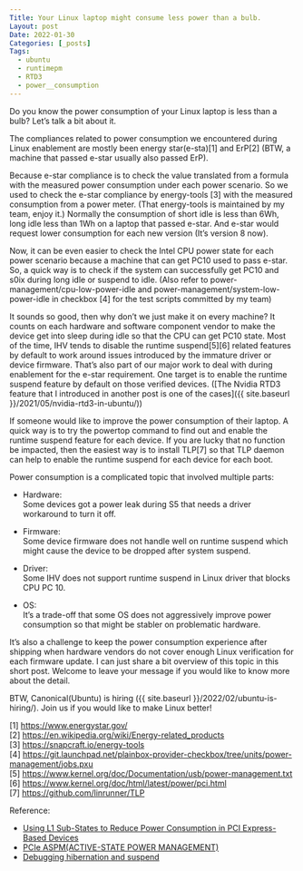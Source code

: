 ```yaml
---
Title: Your Linux laptop might consume less power than a bulb.
Layout: post
Date: 2022-01-30
Categories: [_posts]
Tags:
  - ubuntu
  - runtimepm
  - RTD3
  - power__consumption
---
```


Do you know the power consumption of your Linux laptop is less than a bulb? Let’s talk a bit about it.

The compliances related to power consumption we encountered during Linux enablement are mostly been energy star(e-sta)[1] and ErP[2] (BTW, a machine that passed e-star usually also passed ErP).

Because e-star compliance is to check the value translated from a formula with the measured power consumption under each power scenario. So we used to check the e-star compliance by energy-tools [3] with the measured consumption from a power meter. (That energy-tools is maintained by my team, enjoy it.) Normally the consumption of short idle is less than 6Wh, long idle less than 1Wh on a laptop that passed e-star. And e-star would request lower consumption for each new version (It’s version 8 now).

Now, it can be even easier to check the Intel CPU power state for each power scenario because a machine that can get PC10 used to pass e-star. So, a quick way is to check if the system can successfully get PC10 and s0ix during long idle or suspend to idle. (Also refer to power-management/cpu-low-power-idle and power-management/system-low-power-idle in checkbox [4] for the test scripts committed by my team)

It sounds so good, then why don’t we just make it on every machine? It counts on each hardware and software component vendor to make the device get into sleep during idle so that the CPU can get PC10 state. Most of the time, IHV tends to disable the runtime suspend[5][6] related features by default to work around issues introduced by the immature driver or device firmware. That’s also part of our major work to deal with during enablement for the e-star requirement. One target is to enable the runtime suspend feature by default on those verified devices. ([The Nvidia RTD3 feature that I introduced in another post is one of the cases]({{ site.baseurl }}/2021/05/nvidia-rtd3-in-ubuntu/))

If someone would like to improve the power consumption of their laptop. A quick way is to try the powertop command to find out and enable the runtime suspend feature for each device. If you are lucky that no function be impacted, then the easiest way is to install TLP[7] so that TLP daemon can help to enable the runtime suspend for each device for each boot.

Power consumption is a complicated topic that involved multiple parts:
- Hardware:  
Some devices got a power leak during S5 that needs a driver workaround to turn it off.

- Firmware:  
Some device firmware does not handle well on runtime suspend which might cause the device to be dropped after system suspend.

- Driver:  
Some IHV does not support runtime suspend in Linux driver that blocks CPU PC 10.

- OS:  
It’s a trade-off that some OS does not aggressively improve power consumption so that might be stabler on problematic hardware.

It’s also a challenge to keep the power consumption experience after shipping when hardware vendors do not cover enough Linux verification for each firmware update. I can just share a bit overview of this topic in this short post. Welcome to leave your message if you would like to know more about the detail.

BTW, Canonical(Ubuntu) is hiring ({{ site.baseurl }}/2022/02/ubuntu-is-hiring/). Join us if you would like to make Linux better!

[1] https://www.energystar.gov/  
[2] https://en.wikipedia.org/wiki/Energy-related_products  
[3] https://snapcraft.io/energy-tools  
[4] https://git.launchpad.net/plainbox-provider-checkbox/tree/units/power-management/jobs.pxu  
[5] https://www.kernel.org/doc/Documentation/usb/power-management.txt  
[6] https://www.kernel.org/doc/html/latest/power/pci.html  
[7] https://github.com/linrunner/TLP  

Reference:
- [Using L1 Sub-States to Reduce Power Consumption in PCI Express-Based Devices](https://www.synopsys.com/designware-ip/technical-bulletin/reduce-power-consumption.html)
- [PCIe ASPM(ACTIVE-STATE POWER MANAGEMENT)](https://access.redhat.com/documentation/en-us/red_hat_enterprise_linux/6/html/power_management_guide/aspm)
- [Debugging hibernation and suspend](https://www.kernel.org/doc/html/latest/power/basic-pm-debugging.html)
